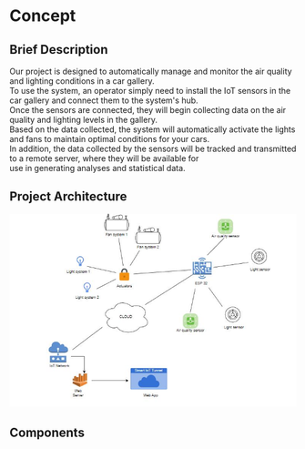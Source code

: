 # Concept

## Brief Description

Our project is designed to automatically manage and monitor the air quality and lighting conditions in a car gallery.  
To use the system, an operator simply need to install the IoT sensors in the car gallery and connect them to the system's hub.  
Once the sensors are connected, they will begin collecting data on the air quality and lighting levels in the gallery.  
Based on the data collected, the system will automatically activate the lights and fans to maintain optimal conditions for your cars.  
In addition, the data collected by the sensors will be tracked and transmitted to a remote server, where they will be available for  
use in generating analyses and statistical data.

## Project Architecture

![Project architecture schema](/docs/src/images/concept_schema.JPG)

## Components
